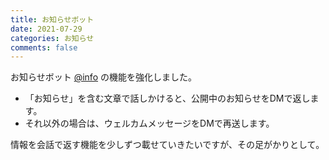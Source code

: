 ```yaml
---
title: お知らせボット
date: 2021-07-29
categories: お知らせ
comments: false
---
```


お知らせボット [\@info](https://mstdn.delmulin.com/@info) の機能を強化しました。

- 「お知らせ」を含む文章で話しかけると、公開中のお知らせをDMで返します。
- それ以外の場合は、ウェルカムメッセージをDMで再送します。

情報を会話で返す機能を少しずつ載せていきたいですが、その足がかりとして。
